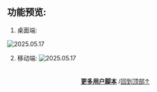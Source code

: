 <a id="top"></a>
<!--NAVIGATION-->
<!--NAVIGATION-END-->
<!--SHIELDS-->
<!--SHIELDS-END-->
<!--HISTORY-->
<!--HISTORY-END-->
<!--TEXT-->



<!--AUTHORS-->
<!--AUTHORS-END-->
<!--SCREENSHOT-->
## 功能预览:

1. 桌面端:

![2025.05.17](https://s2.loli.net/2025/05/17/VcHPTLnJ6Urf1dw.png)

2. 移动端:
![2025.05.17](https://s2.loli.net/2025/05/17/fzIRVdtU4uDH9Fi.png)

<!--SCREENSHOT-END-->
<!--TEXT-END-->

<!--RELATED-->
<!--RELATED-END-->
<!--HELP-->
<!--HELP-END-->
<!--FOOTER-->

<img height="6px" width="100%" src="https://media.chatgptautorefresh.com/images/separators/gradient-aqua.png?latest">
<center><div align="center"><p><a href="https://github.com/ChinaGodMan/UserScripts"><strong>更多用户脚本</strong></a> /<a href="#top">回到顶部↑</a></p></div></center>

<!--FOOTER--END-->
